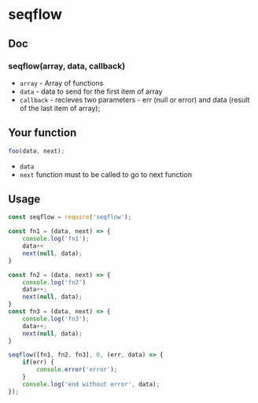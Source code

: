 # seqflow 

## Doc
### seqflow(array, data, callback)
* `array` - Array of functions 
* `data` - data to send for the first item of array
* `callback` - recieves two parameters - err (null or error) and data (result of the last item of array);

## Your function
```javascript
foo(data, next);
```
* `data`
* `next` function must to be called to go to next function

## Usage 
```javascript
const seqflow = require('seqflow');

const fn1 = (data, next) => {
    console.log('fn1');
    data++
    next(null, data);
}

const fn2 = (data, next) => {
    console.log('fn2')
    data++;
    next(null, data);
}
const fn3 = (data, next) => {
    console.log('fn3');
    data++;
    next(null, data);
}

seqflow([fn1, fn2, fn3], 0, (err, data) => {
    if(err) {
        console.error('error');
    }
    console.log('end without error', data);
});

```

